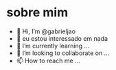 # sobre mim
- 👋 Hi, I’m @gabrieljao
- 👀 eu estou interessado em nada
- 🌱 I’m currently learning ...
- 💞️ I’m looking to collaborate on ...
- 📫 How to reach me ...



